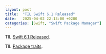 ```yaml
---
layout: post
title:  "TIL Swift 6.1 Released"
date:   2025-04-02 22:13:00 +0200
categories: [Swift, "Swift Package Manager"]
---
```

TIL [Swift 6.1 Released](https://www.swift.org/blog/swift-6.1-released/).

TIL [Package traits](https://github.com/swiftlang/swift-evolution/blob/main/proposals/0450-swiftpm-package-traits.md).
